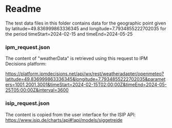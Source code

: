 # Readme

The test data files in this folder contains data for the geographic point given by
latitude=49.836999863336345 and longitude=7.7934855222702035
for the period timeStart=2024-02-15 and timeEnd=2024-05-25

### ipm_request.json

The content of "weatherData" is retrieved using this request to IPM Decisions platform:

https://platform.ipmdecisions.net/api/wx/rest/weatheradapter/openmeteo?latitude=49.836999863336345&longitude=7.7934855222702035&parameters=1001,2001,3001&timeStart=2024-02-15T02:00:00Z&timeEnd=2024-05-25T05:00:00Z&interval=3600

### isip_request.json

The content is copied from the user interface for the ISIP API: https://www.isip.de/charts/api#!api/models/siggetreide

